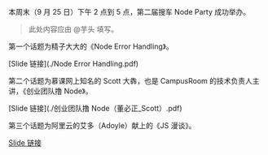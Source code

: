 本周末（9 月 25 日）下午 2 点到 5 点，第二届搜车 Node Party 成功举办。

> 此处内容应由 @芋头 填写。

第一个话题为精子大大的《Node Error Handling》。

[Slide 链接](./Node Error Handling.pdf)

第二个话题为慕课网上知名的 Scott 大犇，也是 CampusRoom 的技术负责人主讲，《创业团队撸 Node》。

[Slide 链接](./创业团队撸 Node（董必正_Scott）.pdf) 

第三个话题为阿里云的艾多（Adoyle）献上的《JS 漫谈》。

[Slide 链接](http://slides.com/adoyle_h/xia-che-dan#/)
